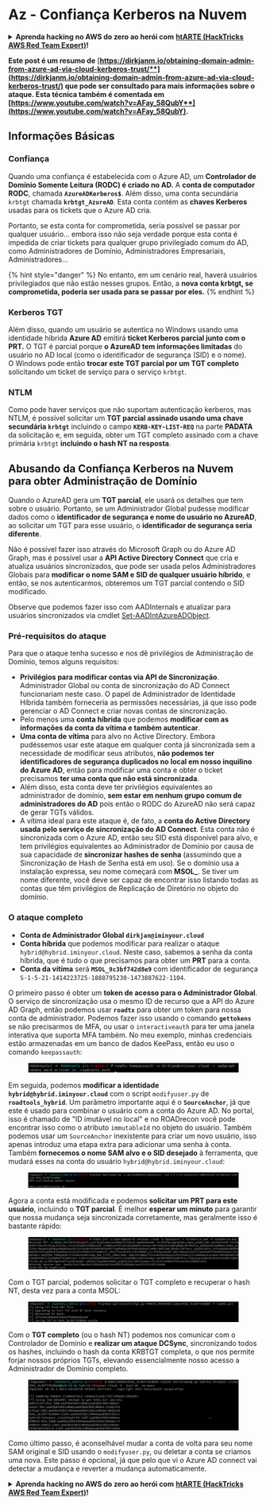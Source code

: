 # Az - Confiança Kerberos na Nuvem

<details>

<summary><strong>Aprenda hacking no AWS do zero ao herói com</strong> <a href="https://training.hacktricks.xyz/courses/arte"><strong>htARTE (HackTricks AWS Red Team Expert)</strong></a><strong>!</strong></summary>

Outras formas de apoiar o HackTricks:

* Se você quer ver sua **empresa anunciada no HackTricks** ou **baixar o HackTricks em PDF**, confira os [**PLANOS DE ASSINATURA**](https://github.com/sponsors/carlospolop)!
* Adquira o [**material oficial PEASS & HackTricks**](https://peass.creator-spring.com)
* Descubra [**A Família PEASS**](https://opensea.io/collection/the-peass-family), nossa coleção de [**NFTs**](https://opensea.io/collection/the-peass-family) exclusivos
* **Junte-se ao grupo** 💬 [**Discord**](https://discord.gg/hRep4RUj7f) ou ao [**grupo do telegram**](https://t.me/peass) ou **siga-me** no **Twitter** 🐦 [**@carlospolopm**](https://twitter.com/carlospolopm)**.**
* **Compartilhe suas técnicas de hacking enviando PRs para os repositórios do GitHub** [**HackTricks**](https://github.com/carlospolop/hacktricks) e [**HackTricks Cloud**](https://github.com/carlospolop/hacktricks-cloud).

</details>

**Este post é um resumo de** [**https://dirkjanm.io/obtaining-domain-admin-from-azure-ad-via-cloud-kerberos-trust/**](https://dirkjanm.io/obtaining-domain-admin-from-azure-ad-via-cloud-kerberos-trust/) **que pode ser consultado para mais informações sobre o ataque. Esta técnica também é comentada em** [**https://www.youtube.com/watch?v=AFay_58QubY**](https://www.youtube.com/watch?v=AFay_58QubY)**.**

## Informações Básicas

### Confiança

Quando uma confiança é estabelecida com o Azure AD, um **Controlador de Domínio Somente Leitura (RODC) é criado no AD.** A **conta de computador RODC**, chamada **`AzureADKerberos$`**. Além disso, uma conta secundária `krbtgt` chamada **`krbtgt_AzureAD`**. Esta conta contém as **chaves Kerberos** usadas para os tickets que o Azure AD cria.

Portanto, se esta conta for comprometida, seria possível se passar por qualquer usuário... embora isso não seja verdade porque esta conta é impedida de criar tickets para qualquer grupo privilegiado comum do AD, como Administradores de Domínio, Administradores Empresariais, Administradores...

{% hint style="danger" %}
No entanto, em um cenário real, haverá usuários privilegiados que não estão nesses grupos. Então, a **nova conta krbtgt, se comprometida, poderia ser usada para se passar por eles.**
{% endhint %}

### Kerberos TGT

Além disso, quando um usuário se autentica no Windows usando uma identidade híbrida **Azure AD** emitirá **ticket Kerberos parcial junto com o PRT.** O TGT é parcial porque **o AzureAD tem informações limitadas** do usuário no AD local (como o identificador de segurança (SID) e o nome).\
O Windows pode então **trocar este TGT parcial por um TGT completo** solicitando um ticket de serviço para o serviço `krbtgt`.&#x20;

### NTLM

Como pode haver serviços que não suportam autenticação kerberos, mas NTLM, é possível solicitar um **TGT parcial assinado usando uma chave secundária `krbtgt`** incluindo o campo **`KERB-KEY-LIST-REQ`** na parte **PADATA** da solicitação e, em seguida, obter um TGT completo assinado com a chave primária `krbtgt` **incluindo o hash NT na resposta**.

## Abusando da Confiança Kerberos na Nuvem para obter Administração de Domínio <a href="#abusing-cloud-kerberos-trust-to-obtain-domain-admin" id="abusing-cloud-kerberos-trust-to-obtain-domain-admin"></a>

Quando o AzureAD gera um **TGT parcial**, ele usará os detalhes que tem sobre o usuário. Portanto, se um Administrador Global pudesse modificar dados como o **identificador de segurança e nome do usuário no AzureAD**, ao solicitar um TGT para esse usuário, o **identificador de segurança seria diferente**.

Não é possível fazer isso através do Microsoft Graph ou do Azure AD Graph, mas é possível usar a **API Active Directory Connect** que cria e atualiza usuários sincronizados, que pode ser usada pelos Administradores Globais para **modificar o nome SAM e SID de qualquer usuário híbrido**, e então, se nos autenticarmos, obteremos um TGT parcial contendo o SID modificado.

Observe que podemos fazer isso com AADInternals e atualizar para usuários sincronizados via cmdlet [Set-AADIntAzureADObject](https://aadinternals.com/aadinternals/#set-aadintazureadobject-a).

### Pré-requisitos do ataque <a href="#attack-prerequisites" id="attack-prerequisites"></a>

Para que o ataque tenha sucesso e nos dê privilégios de Administração de Domínio, temos alguns requisitos:

* **Privilégios para modificar contas via API de Sincronização**. Administrador Global ou conta de sincronização do AD Connect funcionariam neste caso. O papel de Administrador de Identidade Híbrida também forneceria as permissões necessárias, já que isso pode gerenciar o AD Connect e criar novas contas de sincronização.
* Pelo menos uma **conta híbrida** que podemos **modificar com as informações da conta da vítima e também autenticar**.
* **Uma conta de vítima** para alvo no Active Directory. Embora pudéssemos usar este ataque em qualquer conta já sincronizada sem a necessidade de modificar seus atributos, **não podemos ter identificadores de segurança duplicados no local em nosso inquilino do Azure AD**, então para modificar uma conta e obter o ticket precisamos **ter uma conta que não está sincronizada**.
* Além disso, esta conta deve ter privilégios equivalentes ao administrador de domínio, **sem estar em nenhum grupo comum de administradores do AD** pois então o RODC do AzureAD não será capaz de gerar TGTs válidos.
* A vítima ideal para este ataque é, de fato, a **conta do Active Directory usada pelo serviço de sincronização do AD Connect**. Esta conta não é sincronizada com o Azure AD, então seu SID está disponível para alvo, e tem privilégios equivalentes ao Administrador de Domínio por causa de sua capacidade de **sincronizar hashes de senha** (assumindo que a Sincronização de Hash de Senha está em uso). Se o domínio usa a instalação expressa, seu nome começará com **MSOL\_**. Se tiver um nome diferente, você deve ser capaz de encontrar isso listando todas as contas que têm privilégios de Replicação de Diretório no objeto do domínio.

### O ataque completo <a href="#the-full-attack" id="the-full-attack"></a>

* **Conta de Administrador Global `dirkjan@iminyour.cloud`**
* **Conta híbrida** que podemos modificar para realizar o ataque `hybrid@hybrid.iminyour.cloud`. Neste caso, sabemos a senha da conta híbrida, que é tudo o que precisamos para obter um **PRT** para a conta.&#x20;
* **Conta da vítima** será **`MSOL_9c3bf742d8e9`** com identificador de segurança `S-1-5-21-1414223725-1888795230-1473887622-1104`.

O primeiro passo é obter um **token de acesso para o Administrador Global**. O serviço de sincronização usa o mesmo ID de recurso que a API do Azure AD Graph, então podemos usar **`roadtx`** para obter um token para nossa conta de administrador. Podemos fazer isso usando o comando **`gettokens`** se não precisarmos de MFA, ou usar o `interactiveauth` para ter uma janela interativa que suporta MFA também. No meu exemplo, minhas credenciais estão armazenadas em um banco de dados KeePass, então eu uso o comando `keepassauth`:

<figure><img src="../../../../.gitbook/assets/image (118).png" alt=""><figcaption></figcaption></figure>

Em seguida, podemos **modificar a identidade `hybrid@hybrid.iminyour.cloud`** com o script `modifyuser.py` de **`roadtools_hybrid`**. Um parâmetro importante aqui é o **`SourceAnchor`**, já que este é usado para combinar o usuário com a conta do Azure AD. No portal, isso é chamado de "ID imutável no local" e no ROADrecon você pode encontrar isso como o atributo `immutableId` no objeto do usuário. Também podemos usar um `SourceAnchor` inexistente para criar um novo usuário, isso apenas introduz uma etapa extra para adicionar uma senha à conta. Também **fornecemos o nome SAM alvo e o SID desejado** à ferramenta, que mudará esses na conta do usuário `hybrid@hybrid.iminyour.cloud`:

<figure><img src="../../../../.gitbook/assets/image (119).png" alt=""><figcaption></figcaption></figure>

Agora a conta está modificada e podemos **solicitar um PRT para este usuário**, incluindo o **TGT parcial**. É melhor **esperar um minuto** para garantir que nossa mudança seja sincronizada corretamente, mas geralmente isso é bastante rápido:

<figure><img src="../../../../.gitbook/assets/image (122).png" alt=""><figcaption></figcaption></figure>

Com o TGT parcial, podemos solicitar o TGT completo e recuperar o hash NT, desta vez para a conta MSOL:

<figure><img src="../../../../.gitbook/assets/image (123).png" alt=""><figcaption></figcaption></figure>

Com o **TGT completo** (ou o hash NT) podemos nos comunicar com o Controlador de Domínio e **realizar um ataque DCSync**, sincronizando todos os hashes, incluindo o hash da conta KRBTGT completa, o que nos permite forjar nossos próprios TGTs, elevando essencialmente nosso acesso a Administrador de Domínio completo.

<figure><img src="../../../../.gitbook/assets/image (124).png" alt=""><figcaption></figcaption></figure>

Como último passo, é aconselhável mudar a conta de volta para seu nome SAM original e SID usando o `modifyuser.py`, ou deletar a conta se criamos uma nova. Este passo é opcional, já que pelo que vi o Azure AD connect vai detectar a mudança e reverter a mudança automaticamente.

<details>

<summary><strong>Aprenda hacking no AWS do zero ao herói com</strong> <a href="https://training.hacktricks.xyz/courses/arte"><strong>htARTE (HackTricks AWS Red Team Expert)</strong></a><strong>!</strong></summary>

Outras formas de apoiar o HackTricks:

* Se você quer ver sua **empresa anunciada no HackTricks** ou **baixar o HackTricks em PDF**, confira os [**PLANOS DE ASSINATURA**](https://github.com/sponsors/carlospolop)!
* Adquira o [**material oficial PEASS & HackTricks**](https://peass.creator-spring.com)
* Descubra [**A Família PEASS**](https://opensea.io/collection/the-peass-family), nossa coleção de [**NFTs**](https://opensea.io/collection/the-peass-family) exclusivos
* **Junte-se ao grupo** 💬 [**Discord**](https://discord.gg/hRep4RUj7f) ou ao [**grupo do telegram**](https://t.me/peass) ou **siga-me** no **Twitter** 🐦 [**@carlospolopm**](https://twitter.com/carlospolopm)**.**
* **Compartilhe suas técnicas de hacking enviando PRs para os repositórios do GitHub** [**HackTricks**](https://github.com/carlospolop/hacktricks) e [**HackTricks Cloud**](https://github.com/carlospolop/hacktricks-cloud).

</details>
